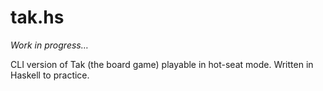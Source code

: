 # tak.hs

*Work in progress…*

CLI version of Tak (the board game) playable in hot-seat mode. Written in Haskell to practice.
